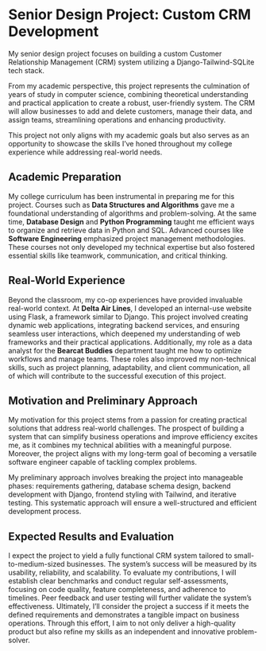 # Senior Design Project: Custom CRM Development

My senior design project focuses on building a custom Customer Relationship Management (CRM) system utilizing a Django-Tailwind-SQLite tech stack.

From my academic perspective, this project represents the culmination of years of study in computer science, combining theoretical understanding and practical application to create a robust, user-friendly system. The CRM will allow businesses to add and delete customers, manage their data, and assign teams, streamlining operations and enhancing productivity.

This project not only aligns with my academic goals but also serves as an opportunity to showcase the skills I’ve honed throughout my college experience while addressing real-world needs.

## Academic Preparation

My college curriculum has been instrumental in preparing me for this project. Courses such as **Data Structures and Algorithms** gave me a foundational understanding of algorithms and problem-solving. At the same time, **Database Design** and **Python Programming** taught me efficient ways to organize and retrieve data in Python and SQL. Advanced courses like **Software Engineering** emphasized project management methodologies. These courses not only developed my technical expertise but also fostered essential skills like teamwork, communication, and critical thinking.

## Real-World Experience

Beyond the classroom, my co-op experiences have provided invaluable real-world context. At **Delta Air Lines**, I developed an internal-use website using Flask, a framework similar to Django. This project involved creating dynamic web applications, integrating backend services, and ensuring seamless user interactions, which deepened my understanding of web frameworks and their practical applications. Additionally, my role as a data analyst for the **Bearcat Buddies** department taught me how to optimize workflows and manage teams. These roles also improved my non-technical skills, such as project planning, adaptability, and client communication, all of which will contribute to the successful execution of this project.

## Motivation and Preliminary Approach

My motivation for this project stems from a passion for creating practical solutions that address real-world challenges. The prospect of building a system that can simplify business operations and improve efficiency excites me, as it combines my technical abilities with a meaningful purpose. Moreover, the project aligns with my long-term goal of becoming a versatile software engineer capable of tackling complex problems.

My preliminary approach involves breaking the project into manageable phases: requirements gathering, database schema design, backend development with Django, frontend styling with Tailwind, and iterative testing. This systematic approach will ensure a well-structured and efficient development process.

## Expected Results and Evaluation

I expect the project to yield a fully functional CRM system tailored to small-to-medium-sized businesses. The system’s success will be measured by its usability, reliability, and scalability. To evaluate my contributions, I will establish clear benchmarks and conduct regular self-assessments, focusing on code quality, feature completeness, and adherence to timelines. Peer feedback and user testing will further validate the system’s effectiveness. Ultimately, I’ll consider the project a success if it meets the defined requirements and demonstrates a tangible impact on business operations. Through this effort, I aim to not only deliver a high-quality product but also refine my skills as an independent and innovative problem-solver.
